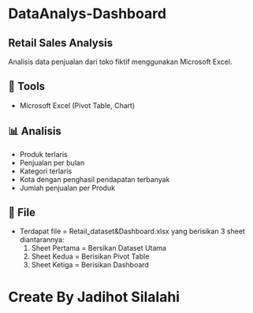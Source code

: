 # DataAnalys-Dashboard

## Retail Sales Analysis

Analisis data penjualan dari toko fiktif menggunakan Microsoft Excel.

## 🔧 Tools
- Microsoft Excel (Pivot Table, Chart)

## 📊 Analisis
- Produk terlaris
- Penjualan per bulan
- Kategori terlaris 
- Kota dengan penghasil pendapatan terbanyak
- Jumlah penjualan per Produk

## 📁 File
- Terdapat file = Retail_dataset&Dashboard.xlsx
  yang berisikan 3 sheet diantarannya:
  1. Sheet Pertama = Bersikan Dataset Utama
  2. Sheet Kedua = Berisikan Pivot Table
  3. Sheet Ketiga = Berisikan Dashboard  


# Create By Jadihot Silalahi 
